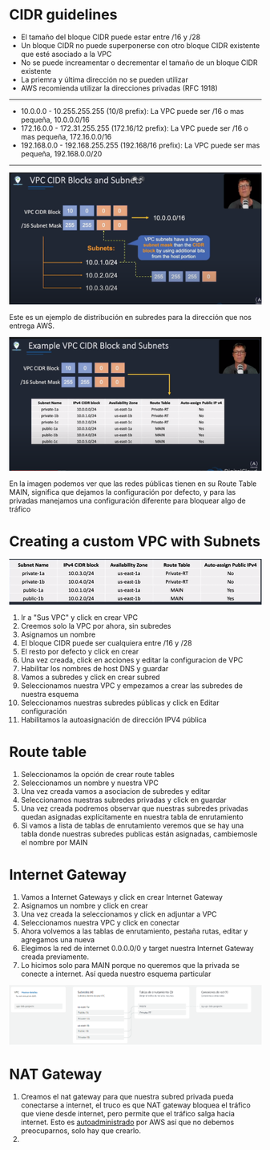 # CIDR guidelines

- El tamaño del bloque CIDR puede estar entre /16 y /28
- Un bloque CIDR no puede superponerse con otro bloque CIDR existente que esté asociado a la VPC
- No se puede increamentar o decrementar el tamaño de un bloque CIDR existente
- La priemra y última dirección no se pueden utilizar
- AWS recomienda utilizar la direcciones privadas (RFC 1918)
---
- 10.0.0.0 - 10.255.255.255 (10/8 prefix): La VPC puede ser /16 o mas pequeña, 10.0.0.0/16
- 172.16.0.0 - 172.31.255.255 (172.16/12 prefix): La VPC puede ser /16 o mas pequeña, 172.16.0.0/16
- 192.168.0.0 - 192.168.255.255 (192.168/16 prefix): La VPC puede ser mas pequeña, 192.168.0.0/20 
---

![usual_splitting](img/usual_splitting.png)

Este es un ejemplo de distribución en subredes para la dirección que nos entrega AWS.

![vlsm_aws_example](img/vlsm_aws_example.png)

En la imagen podemos ver que las redes públicas tienen en su Route Table MAIN, significa que dejamos la configuración por defecto, y para las privadas manejamos una configuración diferente para bloquear algo de tráfico


# Creating a custom VPC with Subnets

![objetivo](img/objetivo.png)

1. Ir a "Sus VPC" y click en crear VPC
2. Creemos solo la VPC por ahora, sin subredes
3. Asignamos un nombre 
4. El bloque CIDR puede ser cualquiera entre /16 y /28
5. El resto por defecto y click en crear
6. Una vez creada, click en acciones y editar la configuracion de VPC
7. Habilitar los nombres de host DNS y guardar
8. Vamos a subredes y click en crear subred
9. Seleccionamos nuestra VPC y empezamos a crear las subredes de nuestra esquema
10. Seleccionamos nuestras subredes públicas y click en Editar configuración
11. Habilitamos la autoasignación de dirección IPV4 pública

# Route table

1. Seleccionamos la opción de crear route tables
2. Seleccionamos un nombre y nuestra VPC
3. Una vez creada vamos a asociacion de subredes y editar
4. Seleccionamos nuestras subredes privadas y click en guardar
5. Una vez creada podremos observar que nuestras subredes privadas quedan asignadas explícitamente en nuestra tabla de enrutamiento
6. Si vamos a lista de tablas de enrutamiento veremos que se hay una tabla donde nuestras subredes publicas están asignadas, cambiemosle el nombre por MAIN 

# Internet Gateway

1. Vamos a Internet Gateways y click en crear Internet Gateway
2. Asignamos un nombre y click en crear
3. Una vez creada la seleccionamos y click en adjuntar a VPC
4. Seleccionamos nuestra VPC y click en conectar
5. Ahora volvemos a las tablas de enrutamiento, pestaña rutas, editar y agregamos una nueva
6. Elegimos la red de internet 0.0.0.0/0 y target nuestra Internet Gateway creada previamente.
7. Lo hicimos solo para MAIN porque no queremos que la privada se conecte a internet. Así queda nuestro esquema particular

![esquema](img/esquema.png)

# NAT Gateway
1. Creamos el nat gateway para que nuestra subred privada pueda conectarse a internet, el truco es que NAT gateway bloquea el tráfico que viene desde internet, pero permite que el tráfico salga hacia internet. Esto es [autoadministrado](https://www.youtube.com/watch?v=ujXr0i5EoHE) por AWS así que no debemos preocuparnos, solo hay que crearlo. 
2. 